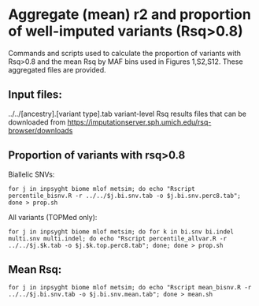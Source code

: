 # Aggregate (mean) r2 and proportion of well-imputed variants (Rsq>0.8)
Commands and scripts used to calculate the proportion of variants with Rsq>0.8 and the mean Rsq by MAF bins used in Figures 1,S2,S12. These aggregated files are provided.

## Input files:
../../[ancestry].[variant type].tab variant-level Rsq results files that can be downloaded from https://imputationserver.sph.umich.edu/rsq-browser/downloads

## Proportion of variants with rsq>0.8
Biallelic SNVs:
```
for j in inpsyght biome mlof metsim; do echo "Rscript percentile_bisnv.R -r ../../$j.bi.snv.tab -o $j.bi.snv.perc8.tab"; done > prop.sh
```

All variants (TOPMed only):
```
for j in inpsyght biome mlof metsim; do for k in bi.snv bi.indel multi.snv multi.indel; do echo "Rscript percentile_allvar.R -r ../../$j.$k.tab -o $j.$k.top.perc8.tab"; done; done > prop.sh
```

## Mean Rsq:
```
for j in inpsyght biome mlof metsim; do echo "Rscript mean_bisnv.R -r ../../$j.bi.snv.tab -o $j.bi.snv.mean.tab"; done > mean.sh
```








